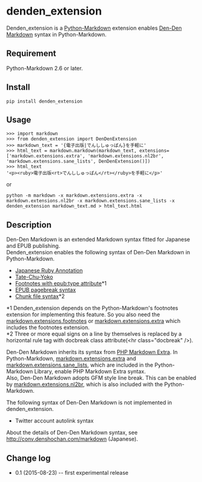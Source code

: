 # denden_extension

Denden_extension is a [Python-Markdown](https://github.com/waylan/Python-Markdown) extension enables [Den-Den Markdown](https://github.com/denshoch/DenDenMarkdown) syntax in Python-Markdown.


## Requirement

Python-Markdown 2.6 or later.


## Install
```
pip install denden_extension
```


## Usage
```
>>> import markdown
>>> from denden_extension import DenDenExtension
>>> markdown_text = '{電子出版|でんししゅっぱん}を手軽に'
>>> html_text = markdown.markdown(markdown_text, extensions=['markdown.extensions.extra', 'markdown.extensions.nl2br', 'markdown.extensions.sane_lists', DenDenExtension()])
>>> html_text
'<p><ruby>電子出版<rt>でんししゅっぱん</rt></ruby>を手軽に</p>'
```
or
```
python -m markdown -x markdown.extensions.extra -x markdown.extensions.nl2br -x markdown.extensions.sane_lists -x denden_extension markdown_text.md > html_text.html
```

## Description

Den-Den Markdown is an extended Markdown syntax fitted for Japanese and EPUB publishing.  
Denden_extension enables the following syntax of Den-Den Markdown in Python-Markdown.

- [Japanese Ruby Annotation](http://conv.denshochan.com/markdown#ruby)
- [Tate-Chu-Yoko](http://conv.denshochan.com/markdown#tcy)
- [Footnotes with epub:type attribute](http://conv.denshochan.com/markdown#footnotes)*1
- [EPUB pagebreak syntax](http://conv.denshochan.com/markdown#pagebreak)
- [Chunk file syntax](http://conv.denshochan.com/markdown#docbreak)*2

*1 Denden_extension depends on the Python-Markdown's footnotes extension for implementing this feature. So you also need the [markdown.extensions.footnotes](https://pythonhosted.org/Markdown/extensions/footnotes.html) or [markdown.extensions.extra](https://pythonhosted.org/Markdown/extensions/extra.html) which includes the footnotes extension.  
*2 Three or more equal signs on a line by themselves is replaced by a horizontal rule tag with docbreak class attribute(\<hr class="docbreak" /\>).

Den-Den Markdown inherits its syntax from [PHP Markdown Extra](https://michelf.ca/projects/php-markdown/extra/). In Python-Markdown, [markdown.extensions.extra](https://pythonhosted.org/Markdown/extensions/extra.html) and [markdown.extensions.sane_lists](https://pythonhosted.org/Markdown/extensions/sane_lists.html), which are included in the Python-Markdown Library, enable PHP Markdown Extra syntax.  
Also, Den-Den Markdown adopts GFM style line break. This can be enabled by [markdown.extensions.nl2br](https://pythonhosted.org/Markdown/extensions/nl2br.html), which is also included with the Python-Markdown.

The following syntax of Den-Den Markdown is not implemented in denden_extension.

- Twitter account autolink syntax

About the details of Den-Den Markdown syntax, see http://conv.denshochan.com/markdown (Japanese).

## Change log

- 0.1 (2015-08-23) -- first experimental release

